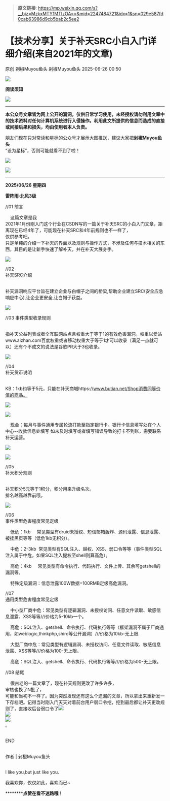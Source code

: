> **原文链接**: https://mp.weixin.qq.com/s?__biz=MzkxMTY1MTIzOA==&mid=2247484721&idx=1&sn=029e587fd0cab63986d9cb5bab2c5ee2

#  【技术分享】关于补天SRC小白入门详细介绍(来自2021年的文章)  
原创 剁椒Muyou鱼头  剁椒Muyou鱼头   2025-06-26 00:50  
  
![](https://mmbiz.qpic.cn/sz_mmbiz_gif/92Yia6FpSFA2QiaAzq0Dumm39PGIsC7mk4lX6c4yYnERUGvnHo7SQreGiboYBj0ib7TlaUx1DKtEGlU8mqS9ZtLZRw/640?wx_fmt=gif "")  
  
**阅读须知**  
  
![](https://mmbiz.qpic.cn/sz_mmbiz_gif/92Yia6FpSFA2QiaAzq0Dumm39PGIsC7mk4lX6c4yYnERUGvnHo7SQreGiboYBj0ib7TlaUx1DKtEGlU8mqS9ZtLZRw/640?wx_fmt=gif "")  
  
  
****  
**本公众号文章皆为网上公开的漏洞，仅供日常学习使用，未经授权请勿利用文章中的技术资料对任何计算机系统进行入侵操作。利用此文所提供的信息而造成的直接或间接后果和损失，均由使用者本人负责。**  
  
朋友们现在只对常读和星标的公众号才展示大图推送，建议大家把**剁椒Muyou鱼头**  
“设为星标”，否则可能就看不到了啦！  
  
![](https://mmbiz.qpic.cn/sz_mmbiz_png/92Yia6FpSFA2hvEA8gEIeGOEiba9uWicXD01hM2Bw8oTpcNCZl68Bj8T0aLpOHAMFCv9Qd6KeeQgTscOURdQUDbLw/640?wx_fmt=png&from=appmsg "")  
  
![](https://mmbiz.qpic.cn/sz_mmbiz_gif/92Yia6FpSFA2QiaAzq0Dumm39PGIsC7mk4Z7hc6oGV6C6IwibzfQUM1oq1yUciadAKQ3Ap29o8GGnBU52wXgSSicBxQ/640?wx_fmt=gif "")  
  
  
****  
**2025/06/26 星期四**  
  
**雷阵雨·北风3级**  
  
  
//01 前言  
  
  
    这篇文章是我  
2021年1月份刚入门这个行业在CSDN写的一篇关于补天SRC的小白入门文章，距离现在已经4年了，可能现在补天SRC和4年前规则也不一样了，  
仅供参考吧。  
只是单纯的介绍一下补天的界面以及规则与操作方式，不涉及任何与技术相关的东西，其目的是让新手快速了解补天，并在补天大展身手。  
  
  
![](https://mmbiz.qpic.cn/sz_mmbiz_png/92Yia6FpSFA0IiczQHv30CaOHDEoibcRaqN0ibNK8FdpD1GHugricSSI1NWrAATenkTgziaVK7kXgaMEOsoEkgu9oqlg/640?wx_fmt=png&from=appmsg "")  
  
  
//02   
补天SRC介绍  
  
  
      
补天漏洞响应平台旨在建立企业与白帽子之间的桥梁,帮助企业建立SRC(安全应急响应中心),让企业更安全,让白帽子获益。  
  
  
![](https://mmbiz.qpic.cn/sz_mmbiz_png/92Yia6FpSFA0IiczQHv30CaOHDEoibcRaqNMvibQUAyHolicwfpzCn2M9wqyfQIVp7M7t5IE1rZuheQLgaMKTnpD5aQ/640?wx_fmt=png&from=appmsg "")  
  
  
//03 事件类型收录规则  
  
  
      
指补天公益列表或者全互联网站点且权重大于等于1的有效危害漏洞。权重以爱站www.aizhan.com百度权重或者移动权重大于等于1才可以收录（满足一点就可以）还有个不成文的说法是谷歌PR大于3也收录。  
  
  
![](https://mmbiz.qpic.cn/sz_mmbiz_png/92Yia6FpSFA0IiczQHv30CaOHDEoibcRaqNmcezJawDwS9Cn1Mt0U1ibUBIK1HZxcZD1F1OpRft3svXdwsn4cKrJKA/640?wx_fmt=png&from=appmsg "")  
  
  
//04   
补天货币说明  
  
  
      
KB：1kb约等于5元，只能在补天商城https://www.butian.net/Shop消费同等价值的商品。  
  
  
![](https://mmbiz.qpic.cn/sz_mmbiz_png/92Yia6FpSFA0IiczQHv30CaOHDEoibcRaqNg8yPS4Plw710JJS0PIpWO5syRxYOjuCf6LAy6vxuGkib1XLRTYR10mQ/640?wx_fmt=png&from=appmsg "")  
  
  
![](https://mmbiz.qpic.cn/sz_mmbiz_png/92Yia6FpSFA0IiczQHv30CaOHDEoibcRaqN5iaajzODVzv29PEXqDNvxL77iaQs75TdfR7Vj9ooK3oibJ50Y1r7mYgZA/640?wx_fmt=png&from=appmsg "")  
  
  
    现金：每月与事件通用专属轮流打款至指定银行卡。银行卡信息填写处在个人中心--收款信息处填写 如未及时填写或者填写错误导致的打卡不到账，需要联系补天运营。  
  
  
![](https://mmbiz.qpic.cn/sz_mmbiz_png/92Yia6FpSFA0IiczQHv30CaOHDEoibcRaqNzG6G1THD41ApoicK2nZUiaxW5SdefddwB66ZG3V4CUnKVdicRJfZz64cQ/640?wx_fmt=png&from=appmsg "")  
  
  
![](https://mmbiz.qpic.cn/sz_mmbiz_png/92Yia6FpSFA0IiczQHv30CaOHDEoibcRaqN1samNrZLoqBceibAkcaBTNe0HqPp9ibExA9uKHobYNdx1AI80UPwUe4Q/640?wx_fmt=png&from=appmsg "")  
  
  
//05   
补天积分规则  
  
  
      
补天积分5元等于1积分，积分用来升级名次。  
排名越高越靠前哦。  
  
  
![](https://mmbiz.qpic.cn/sz_mmbiz_png/92Yia6FpSFA0IiczQHv30CaOHDEoibcRaqNzBUbTu25IeCTVLjtwXkzowO77cVvUZBKGK0lvickjIFW8k7qPREmzRw/640?wx_fmt=png&from=appmsg "")  
  
  
//06   
事件类型危害程度常见定级  
  
  
    低危：1kb     常见类型有druid未授权、短信邮箱轰炸、源码泄露、信息泄露、被挂黑页等等（低危1kb无积分）。  
  
    中危：2-3kb  常见类型有SQL注入、越权、XSS、弱口令等等（事件类型SQL注入属于中危，如果SQL注入提权至shell则算高危）。  
  
    高危：4kb     常见类型有命令执行、代码执行、文件上传、其余可getshell的漏洞等。  
  
    特殊定级漏洞：信息泄露100W数据=100RMB定级高危漏洞。  
  
  
//07   
通用类型危害程度常见定级  
  
  
    中小型厂商中危：常见类型有逻辑漏洞、未授权访问、任意文件读取、敏感信息泄露、XSS等等///价格为5-10kb一个。  
  
    高危：SQL注入、getshell、命令执行、代码执行等等（框架漏洞不属于厂商通用，如weblogic,thinkphp,shiro等公开漏洞）///价格为10kb-无上限.  
  
    大型厂商中危：常见类型有逻辑漏洞、未授权访问、任意文件读取、敏感信息泄露、XSS等等///价格为100-无上限。  
  
    高危：SQL注入、getshell、命令执行、代码执行等等///价格为500-无上限。  
  
  
//08 结尾  
  
  
    很古老的一篇文章了，现在补天规则更改了许多许多，  
审核也换了N批了，  
可能和当初不一样了。因为突然发现还有这么个遗漏的文章，所以拿出来重新发一下存档吧。记得当时刚入门天天对着前台用户弱口令挖，挖到最后都让补天更改规则了，直接收后台弱口令了![](https://res.wx.qq.com/t/wx_fed/we-emoji/res/assets/newemoji/Lol.png "")  
![](https://res.wx.qq.com/t/wx_fed/we-emoji/res/assets/newemoji/Lol.png "")  
![](https://res.wx.qq.com/t/wx_fed/we-emoji/res/assets/newemoji/Lol.png "")  
。  
  
  
  
  
    
END   
  
  
   
作者 | 剁椒Muyou鱼头  
   
  
I like you,but just like you.  
  
我喜欢你，仅仅如此，喜欢而已~  
  
  
  
  
**********点赞在看不迷路哦！**  
  
  
